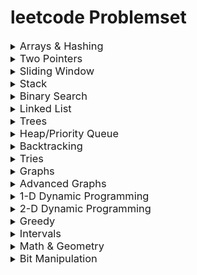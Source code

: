 # leetcode Problemset

<details>
<summary><span style="font-size:1.17em">Arrays & Hashing</span></summary>

##### 1. [0001 - Two Sum](https://github.com/Pushpakumar02/leetcode/tree/main/0001-two-sum)
##### 2. [0014 - Longest Common Prefix](https://github.com/Pushpakumar02/leetcode/tree/main/0014-longest-common-prefix)
##### 3. [0036 - Valid Sudoku](https://github.com/Pushpakumar02/leetcode/tree/main/0036-valid-sudoku)
##### 4. [0049 - Group Anagrams](https://github.com/Pushpakumar02/leetcode/tree/main/0049-group-anagrams)
##### 5. [0058-length-of-last-word](https://github.com/Pushpakumar02/leetcode/tree/main/0058-length-of-last-word)
##### 6. [0088 - Merge Sorted Array](https://github.com/Pushpakumar02/leetcode/tree/main/0088-merge-sorted-array)
##### 7. [0118 - Pascal's Triangle](https://github.com/Pushpakumar02/leetcode/tree/main/0118-pascals-triangle)
##### 8. [0128 - Longest Consecutive Sequence](https://github.com/Pushpakumar02/leetcode/tree/main/0128-longest-consecutive-sequence)
##### 9. [0169 - Majority Element](https://github.com/Pushpakumar02/leetcode/tree/main/0169-majority-element) 
##### 10. [0205-isomorphic-strings](https://github.com/Pushpakumar02/leetcode/tree/main/0205-isomorphic-strings)
##### 11. [0217 - Contains Duplicate](https://github.com/Pushpakumar02/leetcode/tree/main/0217-contains-duplicate)
##### 12. [0242-valid-anagram](https://github.com/Pushpakumar02/leetcode/tree/main/0242-valid-anagram)
##### 13. [0238 - Product of Array Except Self](https://github.com/Pushpakumar02/leetcode/tree/main/0238-product-of-array-except-self)
##### 14. [0271 - Encode and Decode Strings](https://github.com/Pushpakumar02/leetcode/tree/main/0271-encode-and-decode-strings) 
##### 15. [0290-word-pattern](https://github.com/Pushpakumar02/leetcode/tree/main/0290-word-pattern)
##### 16. [0347 - Top K Frequent Elements](https://github.com/Pushpakumar02/leetcode/tree/main/0347-top-k-frequent-elements)
##### 17. [0496 - Next Greater Element I](https://github.com/Pushpakumar02/leetcode/tree/main/0496-next-greater-element-i)
##### 18. [0605 - Can Place Flowers](https://github.com/Pushpakumar02/leetcode/tree/main/0605-can-place-flowers)
##### 19. [0724 - Find Pivot Index](https://github.com/Pushpakumar02/leetcode/tree/main/0724-find-pivot-index)
##### 20. [0929 - Unique Email Addresses](https://github.com/Pushpakumar02/leetcode/tree/main/0929-unique-email-addresses)
##### 21. [1299 - Replace Elements with Greatest Element on Right Side](https://github.com/Pushpakumar02/leetcode/tree/main/1299-replace-elements-with-greatest-element-on-right-side)
##### 22. [1929 - Concatenation of Array](https://github.com/Pushpakumar02/leetcode/tree/main/1929-concatenation-of-array)

</details>

<details>
<summary><span style="font-size:1.17em">Two Pointers</span></summary>

##### 1. [0011 - Container with Most Water](https://github.com/Pushpakumar02/leetcode/tree/main/0011-container-with-most-water)
##### 2. [0015 - 3Sum](https://github.com/Pushpakumar02/leetcode/tree/main/0015-3sum)
##### 3. [0026 - Remove Duplicates from Sorted Array](https://github.com/Pushpakumar02/leetcode/tree/main/0026-remove-duplicates-from-sorted-array)
##### 4. [0027 - Remove Element](https://github.com/Pushpakumar02/leetcode/tree/main/0027-remove-element)
##### 5. [0042 - Trapping Rain Water](https://github.com/Pushpakumar02/leetcode/tree/main/0042-trapping-rain-water)
##### 6. [0125 - Valid Palindrome](https://github.com/Pushpakumar02/leetcode/tree/main/0125-valid-palindrome)
##### 7. [0167 - Two Sum II - Input Array is Sorted](https://github.com/Pushpakumar02/leetcode/tree/main/0167-two-sum-ii-input-array-is-sorted)
##### 8. [0283 - Move Zeroes](https://github.com/Pushpakumar02/leetcode/tree/main/0283-move-zeroes)
##### 9. [0344 - Reverse String](https://github.com/Pushpakumar02/leetcode/tree/main/0344-reverse-string)
##### 10. [0392 - Is Subsequence](https://github.com/Pushpakumar02/leetcode/tree/main/0392-is-subsequence)
##### 11. [0680 - Valid Palindrome II](https://github.com/Pushpakumar02/leetcode/tree/main/0680-valid-palindrome-ii)
##### 12. [1768 - Merge Strings Alternately](https://github.com/Pushpakumar02/leetcode/tree/main/1768-merge-strings-alternately)

</details>

<details>
<summary><span style="font-size:1.17em">Sliding Window</span></summary>

##### 1. [0003 - Longest Substring Without Repeating Characters](https://github.com/Pushpakumar02/leetcode/tree/main/0003-longest-substring-without-repeating-characters)
##### 2. [0121 - Best Time to Buy and Sell Stock](https://github.com/Pushpakumar02/leetcode/tree/main/0121-best-time-to-buy-and-sell-stock)
##### 3. [0424 - Longest Repeating Character Replacement](https://github.com/Pushpakumar02/leetcode/tree/main/0424-longest-repeating-character-replacement)
#### 4. [0567 - permutation-in-string](https://github.com/Pushpakumar02/leetcode/tree/main/0567-permutation-in-string)

</details>

<details>
<summary><span style="font-size:1.17em">Stack</span></summary>

##### 1. [0020 - Valid Parentheses](https://github.com/Pushpakumar02/leetcode/tree/main/0020-valid-parentheses)
##### 2. [0022 - Generate Parentheses](https://github.com/Pushpakumar02/leetcode/tree/main/0022-generate-parentheses)
##### 3. [0084 - Largest Rectangle in Histogram](https://github.com/Pushpakumar02/leetcode/tree/main/0084-largest-rectangle-in-histogram)
##### 4. [0150 - Evaluate Reverse Polish Notation](https://github.com/Pushpakumar02/leetcode/tree/main/0150-evaluate-reverse-polish-notation)
##### 5. [0155 - Min Stack](https://github.com/Pushpakumar02/leetcode/tree/main/0155-min-stack)
##### 6. [0225 - Implement Stack using Queues](https://github.com/Pushpakumar02/leetcode/tree/main/0225-implement-stack-using-queues)
##### 7. [0682 - Baseball Game](https://github.com/Pushpakumar02/leetcode/tree/main/0682-baseball-game)
##### 8. [0739 - Daily Temperatures](https://github.com/Pushpakumar02/leetcode/tree/main/0739-daily-temperatures)
##### 9. [0853 - Car Fleet](https://github.com/Pushpakumar02/leetcode/tree/main/0853-car-fleet)

</details>

<details>
<summary><span style="font-size:1.17em">Binary Search</span></summary>

#### 1. [0704 - Binary Search](https://github.com/Pushpakumar02/leetcode/tree/main/0704-binary-search)
#### 2. [0074-search-a-2d-matrix](https://github.com/Pushpakumar02/leetcode/tree/main/0074-search-a-2d-matrix)
#### 3. [875-Koko-Eating-Bananas](https://github.com/Pushpakumar02/leetcode/tree/main/0875-koko-eating-bananas)
#### 4. [0153-find-minimum-in-rotated-sorted-array](https://github.com/Pushpakumar02/leetcode/tree/main/0153-find-minimum-in-rotated-sorted-array)

</details>

<details>
<summary><span style="font-size:1.17em">Linked List</span></summary>

##### 1. [0206 - Reverse Linked List](https://github.com/Pushpakumar02/leetcode/tree/main/0206-reverse-linked-list)

</details>

<details>
<summary><span style="font-size:1.17em">Trees</span></summary>

<!-- Add problems related to Trees here -->

</details>

<details>
<summary><span style="font-size:1.17em">Heap/Priority Queue</span></summary>

<!-- Add problems related to Heap/Priority Queue here -->

</details>

<details>
<summary><span style="font-size:1.17em">Backtracking</span></summary>

<!-- Add problems related to Backtracking here -->

</details>

<details>
<summary><span style="font-size:1.17em">Tries</span></summary>

<!-- Add problems related to Tries here -->

</details>

<details>
<summary><span style="font-size:1.17em">Graphs</span></summary>

<!-- Add problems related to Graphs here -->

</details>

<details>
<summary><span style="font-size:1.17em">Advanced Graphs</span></summary>

<!-- Add problems related to Advanced Graphs here -->

</details>

<details>
<summary><span style="font-size:1.17em">1-D Dynamic Programming</span></summary>

<!-- Add problems related to 1-D Dynamic Programming here -->

</details>

<details>
<summary><span style="font-size:1.17em">2-D Dynamic Programming</span></summary>

<!-- Add problems related to 2-D Dynamic Programming here -->

</details>

<details>
<summary><span style="font-size:1.17em">Greedy</span></summary>

<!-- Add problems related to Greedy here -->

</details>

<details>
<summary><span style="font-size:1.17em">Intervals</span></summary>

<!-- Add problems related to Intervals here -->

</details>

<details>
<summary><span style="font-size:1.17em">Math & Geometry</span></summary>

<!-- Add problems related to Math & Geometry here -->

</details>

<details>
<summary><span style="font-size:1.17em">Bit Manipulation</span></summary>

<!-- Add problems related to Bit Manipulation here -->

</details>


